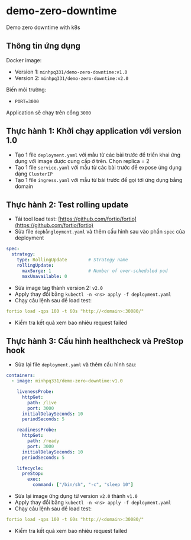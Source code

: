 # demo-zero-downtime

Demo zero downtime with k8s

## Thông tin ứng dụng

Docker image:

- Version 1: `minhpq331/demo-zero-downtime:v1.0`
- Version 2: `minhpq331/demo-zero-downtime:v2.0`

Biến môi trường:

- `PORT=3000`

Application sẽ chạy trên cổng `3000`

## Thực hành 1: Khởi chạy application với version 1.0

- Tạo 1 file `deployment.yaml` với mẫu từ các bài trước để triển khai ứng dụng với image được cung cấp ở trên. Chọn replica = 2
- Tạo 1 file `service.yaml` với mẫu từ các bài trước để expose ứng dụng dạng `ClusterIP`
- Tạo 1 file `ingress.yaml` với mẫu từ bài trước để gọi tới ứng dụng bằng domain

## Thực hành 2: Test rolling update 

- Tải tool load test: [https://github.com/fortio/fortio](https://github.com/fortio/fortio)
- Sửa file `depbằngloyment.yaml` và thêm cấu hình sau vào phần `spec` của deployment

```yaml
spec:
  strategy:
    type: RollingUpdate        # Strategy name
    rollingUpdate:
      maxSurge: 1              # Number of over-scheduled pod
      maxUnavailable: 0  
```

- Sửa image tag thành version 2: `v2.0`
- Apply thay đổi bằng `kubectl -n <ns> apply -f deployment.yaml`
- Chạy câu lệnh sau để load test: 

```yaml
fortio load -qps 100 -t 60s "http://<domain>:30080/"
```

- Kiểm tra kết quả xem bao nhiêu request failed 

## Thực hành 3: Cấu hình healthcheck và PreStop hook

- Sửa lại file `deployment.yaml` và thêm cấu hình sau:

```yaml
containers:
  - image: minhpq331/demo-zero-downtime:v1.0

    livenessProbe:
      httpGet:
        path: /live
        port: 3000
      initialDelaySeconds: 10
      periodSeconds: 5

    readinessProbe:
      httpGet:
        path: /ready
        port: 3000
      initialDelaySeconds: 10
      periodSeconds: 5

    lifecycle:
      preStop:
        exec:
          command: ["/bin/sh", "-c", "sleep 10"]
```

- Sửa lại image ứng dụng từ version `v2.0` thành `v1.0`
- Apply thay đổi bằng `kubectl -n <ns> apply -f deployment.yaml`
- Chạy câu lệnh sau để load test: 

```yaml
fortio load -qps 100 -t 60s "http://<domain>:30080/"
```

- Kiểm tra kết quả xem bao nhiêu request failed 